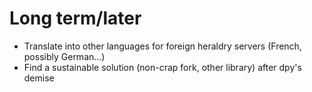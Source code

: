 # Long term/later
- Translate into other languages for foreign heraldry servers (French, possibly German...)
- Find a sustainable solution (non-crap fork, other library) after dpy's demise
